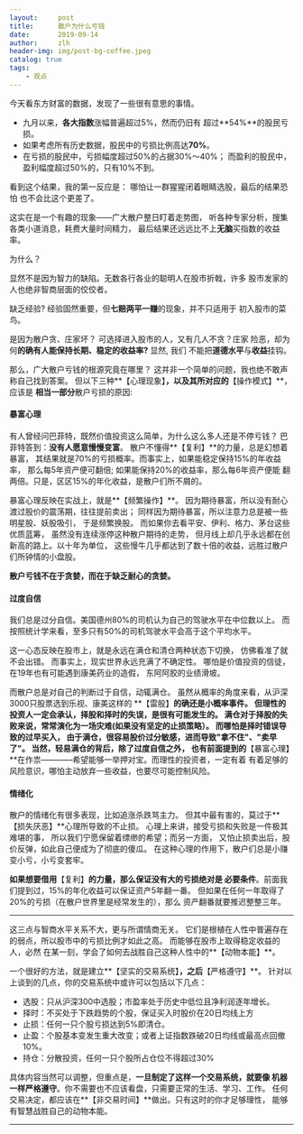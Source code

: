 ```yaml
---
layout:     post
title:      散户为什么亏钱
date:       2019-09-14
author:     zlh
header-img: img/post-bg-coffee.jpeg
catalog: true
tags:
    - 观点
---
```

今天看东方财富的数据，发现了一些很有意思的事情。

- 九月以来，**各大指数**涨幅普遍超过5%，然而仍旧有
超过**54%**的股民亏损。
- 如果考虑所有历史数据，股民中的亏损比例高达**70%**。
- 在亏损的股民中，亏损幅度超过50%的占据30%～40%；
而盈利的股民中，盈利幅度超过50%的，只有10%不到。

看到这个结果，我的第一反应是：
哪怕让一群猩猩闭着眼睛选股，最后的结果恐怕
也不会比这个更差了。

这实在是一个有趣的现象——广大散户整日盯着走势图，
听各种专家分析，搜集各类小道消息，耗费大量时间精力，
最后结果还远远比不上**无脑**买指数的收益率。


为什么？

显然不是因为智力的缺陷。无数各行各业的聪明人在股市折戟，许多
股市发家的人也绝非智商层面的佼佼者。

缺乏经验? 经验固然重要，但**七赔两平一赚**的现象，并不只适用于
初入股市的菜鸟。

是因为散户贪、庄家坏？ 可选择进入股市的人，又有几人不贪？庄家
险恶，却为何**的确有人能保持长期、稳定的收益率?** 显然, 我们
不能把**道德水平**与**收益**挂钩。


那么，广大散户亏钱的根源究竟在哪里？
这并非一个简单的问题，我也绝不敢声称自己找到答案。
但以下三种**【心理现象】**，以及其所对应的**【操作模式】**，应该是
**相当一部分**散户亏损的原因:

#### 暴富心理

有人曾经问巴菲特，既然价值投资这么简单，为什么这么多人还是不停亏钱？
巴菲特答到：**没有人愿意慢慢变富**。
散户不懂得**【复利】**的力量，总是幻想着暴富，
其结果就是70%的亏损概率。而事实上，如果能稳定保持15%的年收益率，
那么每5年资产便可翻倍; 如果能保持20%的收益率，那么每6年资产便能
翻两倍。只是，区区15%的年化收益，是散户们所不屑的。

暴富心理反映在实战上，就是**【频繁操作】**。
因为期待暴富，所以没有耐心渡过股价的震荡期，往往提前卖出；
同样因为期待暴富，所以注意力总是被一些明星股、妖股吸引，
于是频繁换股。
而如果你去看平安、伊利、格力、茅台这些优质蓝筹，
虽然没有连续涨停这种散户期待的走势，
但月线上却几乎永远都在创新高的路上。以十年为单位，
这些慢牛几乎都达到了数十倍的收益，远胜过散户们所钟情的小盘股。

**散户亏钱不在于贪婪，而在于缺乏耐心的贪婪。**

#### 过度自信

我们总是过分自信。美国德州80%的司机认为自己的驾驶水平在中位数以上。
而按照统计学来看，至多只有50%的司机驾驶水平会高于这个平均水平。

这一心态反映在股市上，就是永远在满仓和清仓两种状态下切换，
仿佛看准了就不会出错。
而事实上，现实世界永远充满了不确定性。
哪怕是价值投资的信徒，在19年也有可能遇到康美药业的造假，
东阿阿胶的业绩滑坡。

而散户总是对自己的判断过于自信，动辄满仓。
虽然从概率的角度来看，从沪深3000只股票选到乐视、康美这样的
**【雷股】**的确还是小概率事件。
但理性的投资人一定会承认，**择股和择时的失误，是很有可能发生的**。
满仓对于择股的失败来说，常常演化为一场灾难(如果没有坚定的止损策略）。
而哪怕是择时错误导致的过早买入，
由于满仓，很容易股价过分敏感，进而导致"拿不住"、"卖早了"。
当然，轻易满仓的背后，除了过度自信之外，
也有前面提到的**【暴富心理】**在作祟————希望能够一举押对宝。而理性的投资者，一定有着
有着足够的风险意识，哪怕主动放弃一些收益，也要尽可能控制风险。


#### 情绪化
散户的情绪化有很多表现，比如追涨杀跌骂主力。
但其中最有害的，莫过于**【损失厌恶】**心理所导致的不止损。
心理上来讲，接受亏损和失败是一件极其难堪的事，
所以我们宁愿保留着缥缈的希望；而另一方面，
又怕止损卖出后，股价反弹，如此自己便成为了彻底的傻瓜。
在这种心理的作用下，散户们总是小赚变小亏，小亏变套牢。

**如果想要借用**【复利】**的力量，那么保证没有大的亏损绝对是
必要条件**。前面我们提到过，15%的年化收益可以保证资产5年翻一番。
但如果在任何一年取得了20%的亏损（在散户世界里是经常发生的），那么
资产翻番就要推迟整整三年。

---

这三点与智商水平关系不大，更与所谓情商无关。
它们是根植在人性中普遍存在的弱点，所以股市中的亏损比例才如此之高。
而能够在股市上取得稳定收益的人，必然
在某一刻，学会了如何去战胜自己这种人性中的**【动物本能】**。

一个很好的方法，就是建立**【坚实的交易系统】**，之后**【严格遵守】**。
针对以上谈到的几点，你的交易系统中或许可以包括以下几点：

- 选股：只从沪深300中选股；市盈率处于历史中低位且净利润逐年增长。
- 择时：不买处于下跌趋势的个股，保证买入时股价在20日均线上方
- 止损：任何一只个股亏损达到5%即清仓。
- 止盈：个股基本变发生重大改变；或者上证指数跌破20日均线或最高点回撤10%。
- 持仓：分散投资，任何一只个股所占仓位不得超过30%

具体内容当然可以调整，但重点是，**一旦制定了这样一个交易系统，就要像
机器一样严格遵守**。你不需要也不应该看盘，只需要正常的生活、学习、工作。
任何交易决定，都应该在**【非交易时间】**做出。只有这时的你才足够理性，
能够有智慧战胜自己的动物本能。











---


